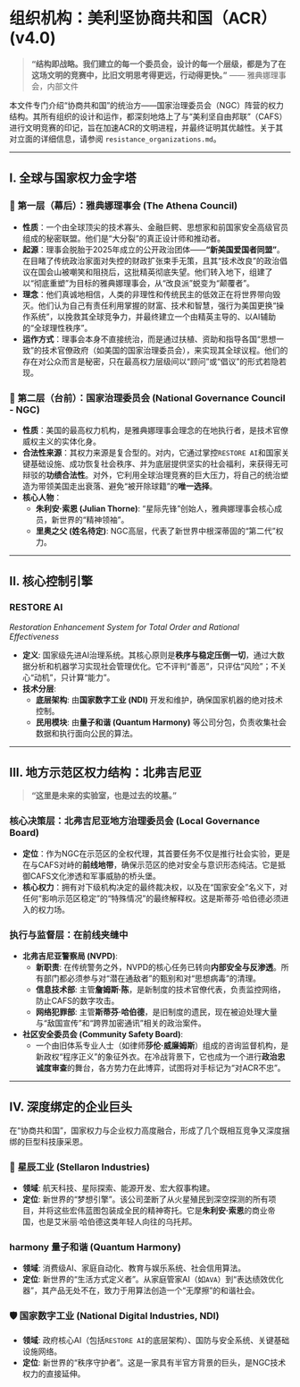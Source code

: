 # 组织机构：美利坚协商共和国（ACR） (v4.0)

> **“结构即战略。我们建立的每一个委员会，设计的每一个层级，都是为了在这场文明的竞赛中，比旧文明思考得更远，行动得更快。”**
> —— 雅典娜理事会，内部文件

本文件专门介绍“协商共和国”的统治方——国家治理委员会（NGC）阵营的权力结构。其所有组织的设计和运作，都深刻地烙上了与“美利坚自由邦联”（CAFS）进行文明竞赛的印记，旨在加速ACR的文明进程，并最终证明其优越性。关于其对立面的详细信息，请参阅 `resistance_organizations.md`。

---

## I. 全球与国家权力金字塔

### 🥇 **第一层（幕后）：雅典娜理事会 (The Athena Council)**
- **性质**：一个由全球顶尖的技术寡头、金融巨鳄、思想家和前国家安全高级官员组成的秘密联盟。他们是“大分裂”的真正设计师和推动者。
- **起源**：理事会脱胎于2025年成立的公开政治团体——**“新美国爱国者同盟”**。在目睹了传统政治家面对失控的财政扩张束手无策，且其“技术改良”的政治倡议在国会山被嘲笑和阻挠后，这批精英彻底失望。他们转入地下，组建了以“彻底重塑”为目标的雅典娜理事会，从“改良派”蜕变为“颠覆者”。
- **理念**：他们真诚地相信，人类的非理性和传统民主的低效正在将世界带向毁灭。他们认为自己有责任利用掌握的财富、技术和智慧，强行为美国更换“操作系统”，以挽救其全球竞争力，并最终建立一个由精英主导的、以AI辅助的“全球理性秩序”。
- **运作方式**：理事会本身不直接统治，而是通过扶植、资助和指导各国“思想一致”的技术官僚政府（如美国的国家治理委员会），来实现其全球议程。他们的存在对公众而言是秘密，只在最高权力层级间以“顾问”或“倡议”的形式若隐若现。

### 🥈 **第二层（台前）：国家治理委员会 (National Governance Council - NGC)**
- **性质**：美国的最高权力机构，是雅典娜理事会理念的在地执行者，是技术官僚威权主义的实体化身。
- **合法性来源**：其权力来源是复合型的。对内，它通过掌控`RESTORE AI`和国家关键基础设施、成功恢复社会秩序、并为底层提供坚实的社会福利，来获得无可辩驳的**功绩合法性**。对外，它利用全球治理竞赛的巨大压力，将自己的统治塑造为带领美国走出衰落、避免“被开除球籍”的**唯一选择**。
- **核心人物**：
    - **朱利安·索恩 (Julian Thorne)**: “星际先锋”创始人，雅典娜理事会核心成员，新世界的“精神领袖”。
    - **里奥之父 (姓名待定)**: NGC高层，代表了新世界中根深蒂固的“第二代”权力。

---

## II. 核心控制引擎

### **RESTORE AI**
*Restoration Enhancement System for Total Order and Rational Effectiveness*
- **定义**: 国家级先进AI治理系统。其核心原则是**秩序与稳定压倒一切**，通过大数据分析和机器学习实现社会管理优化。它不评判“善恶”，只评估“风险”；不关心“动机”，只计算“能力”。
- **技术分层**:
    - **底层架构**: 由**国家数字工业 (NDI)** 开发和维护，确保国家机器的绝对技术控制。
    - **民用模块**: 由**量子和谐 (Quantum Harmony)** 等公司分包，负责收集社会数据和执行面向公民的算法。

---

## III. 地方示范区权力结构：北弗吉尼亚

> **“这里是未来的实验室，也是过去的坟墓。”**

### **核心决策层：北弗吉尼亚地方治理委员会 (Local Governance Board)**
- **定位**：作为NGC在示范区的全权代理，其首要任务不仅是推行社会实验，更是在与CAFS对峙的**前线地带**，确保示范区的绝对安全与意识形态纯洁。它是抵御CAFS文化渗透和军事威胁的桥头堡。
- **核心权力**：拥有对下级机构决定的最终裁决权，以及在“国家安全”名义下，对任何“影响示范区稳定”的“特殊情况”的最终解释权。这是斯蒂芬·哈伯德必须进入的权力场。

### **执行与监督层：在前线夹缝中**
- **北弗吉尼亚警察局 (NVPD)**:
    - **新职责**: 在传统警务之外，NVPD的核心任务已转向**内部安全与反渗透**。所有部门都必须参与对“潜在通敌者”的甄别和对“思想病毒”的清理。
    - **信息技术部**: 主管**詹姆斯·陈**，是新制度的技术官僚代表，负责监控网络，防止CAFS的数字攻击。
    - **网络犯罪部**: 主管**斯蒂芬·哈伯德**，是旧制度的遗民，现在被迫处理大量与“敌国宣传”和“跨界加密通讯”相关的政治案件。
- **社区安全委员会 (Community Safety Board)**:
    - 一个由旧体系专业人士（如律师**莎伦·威廉姆斯**）组成的咨询监督机构，是新政权“程序正义”的象征外衣。在冷战背景下，它也成为一个进行**政治忠诚度审查**的舞台，各方势力在此博弈，试图将对手标记为“对ACR不忠”。

---

## IV. 深度绑定的企业巨头

在“协商共和国”，国家权力与企业权力高度融合，形成了几个既相互竞争又深度捆绑的巨型科技康采恩。

### 🚀 **星辰工业 (Stellaron Industries)**
- **领域**: 航天科技、星际探索、能源开发、宏大叙事构建。
- **定位**: 新世界的“梦想引擎”。该公司垄断了从火星殖民到深空探测的所有项目，并将这些宏伟蓝图包装成全民的精神寄托。它是**朱利安·索恩**的商业帝国，也是艾米丽·哈伯德这类年轻人向往的乌托邦。

###  harmony **量子和谐 (Quantum Harmony)**
- **领域**: 消费级AI、家庭自动化、教育与娱乐系统、社会信用算法。
- **定位**: 新世界的“生活方式定义者”。从家庭管家AI（如`AVA`）到“表达绩效优化器”，其产品无处不在，致力于用算法创造一个“无摩擦”的和谐社会。

### 🛡️ **国家数字工业 (National Digital Industries, NDI)**
- **领域**: 政府核心AI（包括`RESTORE AI`的底层架构）、国防与安全系统、关键基础设施网络。
- **定位**: 新世界的“秩序守护者”。这是一家具有半官方背景的巨头，是NGC技术权力的直接延伸。
